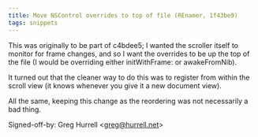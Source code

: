 ```yaml
---
title: Move NSControl overrides to top of file (REnamer, 1f43be9)
tags: snippets
---
```


This was originally to be part of c4bdee5; I wanted the scroller itself to monitor for frame changes, and so I want the overrides to be up the top of the file (I would be overriding either initWithFrame: or awakeFromNib).

It turned out that the cleaner way to do this was to register from within the scroll view (it knows whenever you give it a new document view).

All the same, keeping this change as the reordering was not necessarily a bad thing.

Signed-off-by: Greg Hurrell &lt;greg@hurrell.net&gt;

